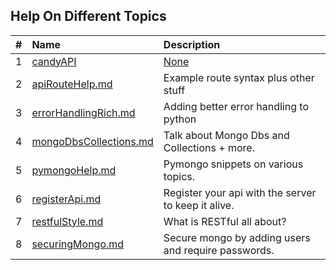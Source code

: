 ## Help On Different Topics

|   #   | Name                                             | Description                                         |
| :---: | :----------------------------------------------- | :-------------------------------------------------- |
|   1   | [candyAPI](candyAPI)                             | [None](candyAPI)                                    |
|   2   | [apiRouteHelp.md](apiRouteHelp.md)               | Example route syntax plus other stuff               |
|   3   | [errorHandlingRich.md](errorHandlingRich.md)     | Adding better error handling to python              |
|   4   | [mongoDbsCollections.md](mongoDbsCollections.md) | Talk about Mongo Dbs and Collections + more.        |
|   5   | [pymongoHelp.md](pymongoHelp.md)                 | Pymongo snippets on various topics.                 |
|   6   | [registerApi.md](registerApi.md)                 | Register your api with the server to keep it alive. |
|   7   | [restfulStyle.md](restfulStyle.md)               | What is RESTful all about?                          |
|   8   | [securingMongo.md](securingMongo.md)             | Secure mongo by adding users and require passwords. |

